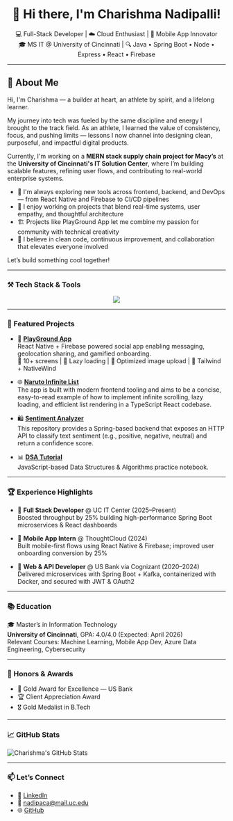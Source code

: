 <div align="center">

# 👋 Hi there, I'm Charishma Nadipalli!

💻 Full-Stack Developer | ☁️ Cloud Enthusiast | 📱 Mobile App Innovator  
🎓 MS IT @ University of Cincinnati | 🔍 Java • Spring Boot • Node • Express • React • Firebase

</div>

---

## 🧠 About Me

Hi, I'm Charishma — a builder at heart, an athlete by spirit, and a lifelong learner.

My journey into tech was fueled by the same discipline and energy I brought to the track field. As an athlete, I learned the value of consistency, focus, and pushing limits — lessons I now channel into designing clean, purposeful, and impactful digital products.

Currently, I'm working on a **MERN stack supply chain project for Macy’s** at the **University of Cincinnati's IT Solution Center**, where I’m building scalable features, refining user flows, and contributing to real-world enterprise systems.

- 🌱 I'm always exploring new tools across frontend, backend, and DevOps — from React Native and Firebase to CI/CD pipelines
- 🧠 I enjoy working on projects that blend real-time systems, user empathy, and thoughtful architecture
- 🏗️ Projects like PlayGround App let me combine my passion for community with technical creativity
- 💬 I believe in clean code, continuous improvement, and collaboration that elevates everyone involved

Let’s build something cool together!

---

### ⚒️ Tech Stack & Tools

<p align="center">
  <img src="https://skillicons.dev/icons?i=java,spring,react,ts,azure,git,docker,jest,nodejs,firebase,mysql,mongodb,html,postman,redis" />
</p>

---

### 🌟 Featured Projects

- 📱 [**PlayGround App**](https://github.com/SaiHarshith-18/playground-firebase)                               
  React Native + Firebase powered social app enabling messaging, geolocation sharing, and gamified onboarding.  
  🔹 10+ screens | 🔹 Lazy loading | 🔹 Optimized image upload | 🔹 Tailwind + NativeWind

- 🌐 [**Naruto Infinite List**](https://github.com/nadipaca/Naruto-Infinite-List)  
  The app is built with modern frontend tooling and aims to be a concise, easy-to-read example of how to implement infinite scrolling, lazy loading, and efficient list rendering in a TypeScript React codebase.

- 🛍️ [**Sentiment Analyzer**](https://github.com/charish37/spring-sentiment-analyzer)  
This repository provides a Spring-based backend that exposes an HTTP API to classify text sentiment (e.g., positive, negative, neutral) and return a confidence score.

- 📊 [**DSA Tutorial**](https://github.com/charish37/DSA-tutorial-)  
  JavaScript-based Data Structures & Algorithms practice notebook.

---

### 🏆 Experience Highlights

- 💼 **Full Stack Developer** @ UC IT Center (2025–Present)  
  Boosted throughput by 25% building high-performance Spring Boot microservices & React dashboards

- 💼 **Mobile App Intern** @ ThoughtCloud (2024)  
  Built mobile-first flows using React Native & Firebase; improved user onboarding conversion by 25%

- 💼 **Web & API Developer** @ US Bank via Cognizant (2020–2024)  
  Delivered microservices with Spring Boot + Kafka, containerized with Docker, and secured with JWT & OAuth2

---

### 📚 Education

🎓 Master’s in Information Technology  
**University of Cincinnati**, GPA: 4.0/4.0 (Expected: April 2026)  
Relevant Courses: Machine Learning, Mobile App Dev, Azure Data Engineering, Cybersecurity

---

### 🏅 Honors & Awards

- 🥇 Gold Award for Excellence — US Bank  
- 🏆 Client Appreciation Award  
- 🎖️ Gold Medalist in B.Tech

---

### 📈 GitHub Stats

![Charishma's GitHub Stats](https://github-readme-stats.vercel.app/api?username=charish37&show_icons=true&theme=tokyonight)

---

### 📫 Let’s Connect

- 🔗 [LinkedIn](https://www.linkedin.com/in/charishma-nadipalli)  
- 📧 nadipaca@mail.uc.edu  
- 🌐 [GitHub](https://github.com/charish37)
